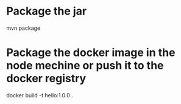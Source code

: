 # Package the jar
mvn package 

# Package the docker image in the node mechine or push it to the docker registry
docker build -t hello:1.0.0 .